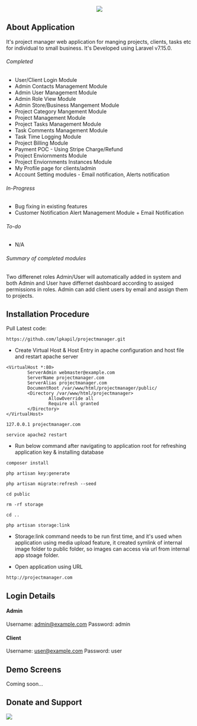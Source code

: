 <p align="center">
        <img src="https://raw.githubusercontent.com/lpkapil/projectmanager/master/public/demo_images/banner.png">
</p>

## About Application

It's project manager web application for manging projects, clients, tasks etc for individual to small business. It's Developed using Laravel v7.15.0.

###### Completed

- User/Client Login Module
- Admin Contacts Management Module
- Admin User Management Module
- Admin Role View Module
- Admin Store/Business Mangement Module
- Project Category Mangement Module
- Project Management Module
- Project Tasks Management Module
- Task Comments Management Module
- Task Time Logging Module
- Project Billing Module
- Payment POC - Using Stripe Charge/Refund
- Project Enviornments Module
- Project Enviornments Instances Module
- My Profile page for clients/admin
- Account Setting modules - Email notification, Alerts notification

###### In-Progress

- Bug fixing in existing features
- Customer Notification Alert Management Module + Email Notification

###### To-do

- N/A

###### Summary of completed modules

Two differenet roles Admin/User will automatically added in system and both Admin and User have differnet dashboard according to assiged permissions in roles. Admin can add client users by email and assign them to projects.

## Installation Procedure

Pull Latest code:

`https://github.com/lpkapil/projectmanager.git`

- Create Virtual Host & Host Entry in apache configuration and host file and restart apache server

```
<VirtualHost *:80>
        ServerAdmin webmaster@example.com
        ServerName projectmanager.com
        ServerAlias projectmanager.com
        DocumentRoot /var/www/html/projectmanager/public/
        <Directory /var/www/html/projectmanager>
                AllowOverride all
                Require all granted
        </Directory>
</VirtualHost>
```

`127.0.0.1 projectmanager.com`

`service apache2 restart`

- Run below command after navigating to application root for refreshing application key & installing database

`composer install`

`php artisan key:generate`

`php artisan migrate:refresh --seed`

`cd public`

`rm -rf storage`

`cd ..`

`php artisan storage:link`

- Storage:link command needs to be run first time, and it's used when application using media upload feature, it created symlink of internal image folder to public folder, so images can access via url from internal app stoage folder.

- Open application using URL

`http://projectmanager.com`

## Login Details

#### Admin ####

Username: admin@example.com
Password: admin

#### Client ####

Username: user@example.com
Password: user

## Demo Screens

Coming soon...

## Donate and Support

<div class='pm-button'><a href='https://www.payumoney.com/paybypayumoney/#/3FF0BB83F2A6D7DD27A53BC12E4AE109' target="_blank"><img src='https://www.payumoney.com/media/images/payby_payumoney/new_buttons/21.png' /></a></div>
